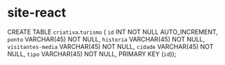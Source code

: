 # site-react
CREATE TABLE `criativa`.`turismo` (
  `id` INT NOT NULL AUTO_INCREMENT,
  `ponto` VARCHAR(45) NOT NULL,
  `historia` VARCHAR(45) NOT NULL,
  `visitantes-media` VARCHAR(45) NOT NULL,
  `cidade` VARCHAR(45) NOT NULL,
  `tipo` VARCHAR(45) NOT NULL,
  PRIMARY KEY (`id`));
